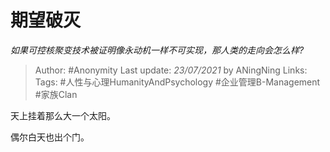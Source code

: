 # 期望破灭
*如果可控核聚变技术被证明像永动机一样不可实现，那人类的走向会怎么样?*

> Author: #Anonymity 
Last update: *23/07/2021* by ANingNing
Links:
Tags: #人性与心理HumanityAndPsychology #企业管理B-Management #家族Clan 

 
天上挂着那么大一个太阳。

偶尔白天也出个门。



